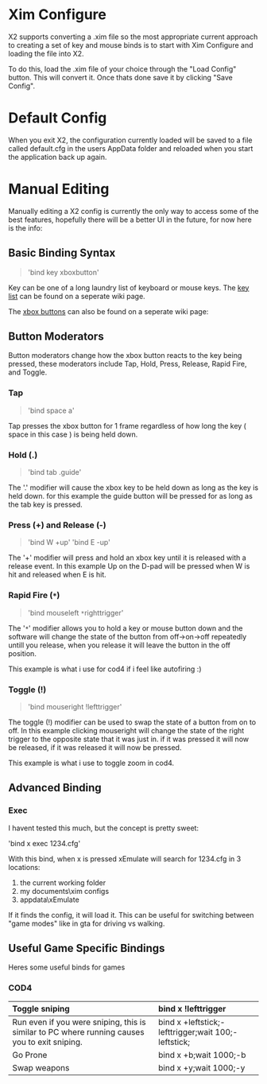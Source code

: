 # Xim Configure #
X2 supports converting a .xim file so the most appropriate current approach to creating a set of key and mouse binds is to start with Xim Configure and loading the file into X2.

To do this, load the .xim file of your choice through the "Load Config" button.  This will convert it.  Once thats done save it by clicking "Save Config".

# Default Config #
When you exit X2, the configuration currently loaded will be saved to a file called default.cfg in the users AppData folder and reloaded when you start the application back up again.

# Manual Editing #
Manually editing a X2 config is currently the only way to access some of the best features, hopefully there will be a better UI in the future, for now here is the info:

## Basic Binding Syntax ##

> 'bind key xboxbutton'

Key can be one of a long laundry list of keyboard or mouse keys. The [key list](http://code.google.com/p/ximtranslator/wiki/KeysAndMouseButtons) can be found on a seperate wiki page.

The [xbox buttons](http://code.google.com/p/ximtranslator/wiki/XboxButtons) can also be found on a seperate wiki page:

## Button Moderators ##
Button moderators change how the xbox button reacts to the key being pressed, these moderators include Tap, Hold, Press, Release, Rapid Fire, and Toggle.

### Tap ###

> 'bind space a'

Tap presses the xbox button for 1 frame regardless of how long the key ( space in this case ) is being held down.

### Hold (.) ###

> 'bind tab .guide'

The '.' modifier will cause the xbox key to be held down as long as the key is held down. for this example the guide button will be pressed for as long as the tab key is pressed.

### Press (+) and Release (-) ###

> 'bind W +up'
> 'bind E -up'

The '+' modifier will press and hold an xbox key until it is released with a release event. In this example Up on the D-pad will be pressed when W is hit and released when E is hit.

### Rapid Fire (`*`) ###

> 'bind mouseleft `*`righttrigger'

The '`*`' modifier allows you to hold a key or mouse button down and the software will change the state of the button from off->on->off repeatedly untill you release, when you release it will leave the button in the off position.

This example is what i use for cod4 if i feel like autofiring :)

### Toggle (!) ###

> 'bind mouseright !lefttrigger'

The toggle (!) modifier can be used to swap the state of a button from on to off.  In this example clicking mouseright will change the state of the right trigger to the opposite state that it was just in. if it was pressed it will now be released, if it was released it will now be pressed.

This example is what i use to toggle zoom in cod4.

## Advanced Binding ##

### Exec ###

I havent tested this much, but the concept is pretty sweet:

'bind x exec 1234.cfg'

With this bind, when x is pressed xEmulate will search for 1234.cfg in 3 locations:
1) the current working folder
2) my documents\xim configs
3) appdata\xEmulate

If it finds the config, it will load it.  This can be useful for switching between "game modes" like in gta for driving vs walking.

## Useful Game Specific Bindings ##

Heres some useful binds for games

### COD4 ###

| Toggle sniping | bind x !lefttrigger |
|:---------------|:--------------------|
| Run even if you were sniping, this is similar to PC where running causes you to exit sniping. | bind x +leftstick;-lefttrigger;wait 100;-leftstick; |
| Go Prone       | bind x +b;wait 1000;-b |
| Swap weapons   | bind x +y;wait 1000;-y |
